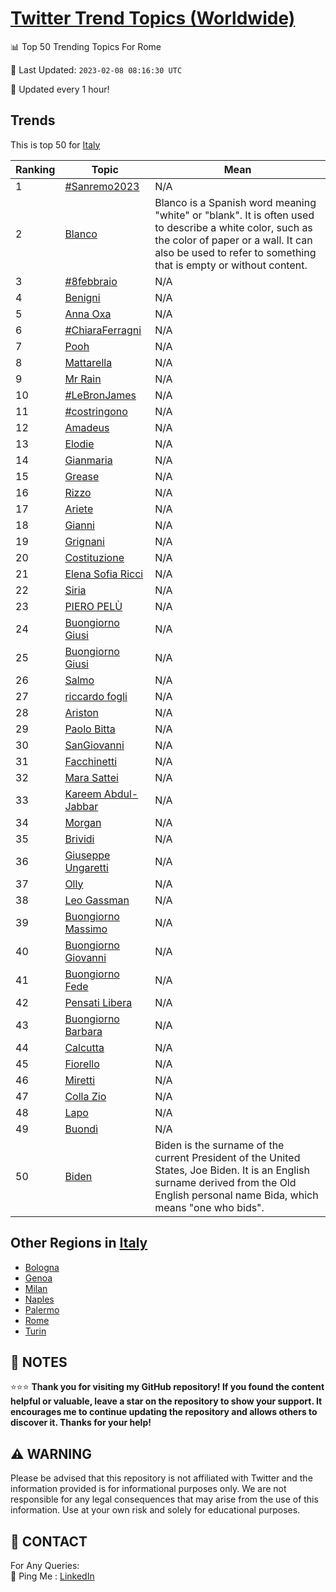 [Twitter Trend Topics (Worldwide)](https://github.com/ErcinDedeoglu/Twitter-Trend-Topics)
==========


📊 Top 50 Trending Topics For Rome

📆 Last Updated: `2023-02-08 08:16:30 UTC`

🔧 Updated every 1 hour!


## Trends

This is top 50 for [Italy](</Italy>)

| Ranking | Topic | Mean |
| ------- | ------------ | ------------ |
| 1 | [#Sanremo2023](http://twitter.com/search?q=%23Sanremo2023) | N/A |
| 2 | [Blanco](http://twitter.com/search?q=Blanco) | Blanco is a Spanish word meaning "white" or "blank". It is often used to describe a white color, such as the color of paper or a wall. It can also be used to refer to something that is empty or without content. |
| 3 | [#8febbraio](http://twitter.com/search?q=%238febbraio) | N/A |
| 4 | [Benigni](http://twitter.com/search?q=Benigni) | N/A |
| 5 | [Anna Oxa](http://twitter.com/search?q=Anna+Oxa) | N/A |
| 6 | [#ChiaraFerragni](http://twitter.com/search?q=%23ChiaraFerragni) | N/A |
| 7 | [Pooh](http://twitter.com/search?q=Pooh) | N/A |
| 8 | [Mattarella](http://twitter.com/search?q=Mattarella) | N/A |
| 9 | [Mr Rain](http://twitter.com/search?q=Mr+Rain) | N/A |
| 10 | [#LeBronJames](http://twitter.com/search?q=%23LeBronJames) | N/A |
| 11 | [#costringono](http://twitter.com/search?q=%23costringono) | N/A |
| 12 | [Amadeus](http://twitter.com/search?q=Amadeus) | N/A |
| 13 | [Elodie](http://twitter.com/search?q=Elodie) | N/A |
| 14 | [Gianmaria](http://twitter.com/search?q=Gianmaria) | N/A |
| 15 | [Grease](http://twitter.com/search?q=Grease) | N/A |
| 16 | [Rizzo](http://twitter.com/search?q=Rizzo) | N/A |
| 17 | [Ariete](http://twitter.com/search?q=Ariete) | N/A |
| 18 | [Gianni](http://twitter.com/search?q=Gianni) | N/A |
| 19 | [Grignani](http://twitter.com/search?q=Grignani) | N/A |
| 20 | [Costituzione](http://twitter.com/search?q=Costituzione) | N/A |
| 21 | [Elena Sofia Ricci](http://twitter.com/search?q=Elena+Sofia+Ricci) | N/A |
| 22 | [Siria](http://twitter.com/search?q=Siria) | N/A |
| 23 | [PIERO PELÙ](http://twitter.com/search?q=PIERO+PEL%c3%99) | N/A |
| 24 | [Buongiorno Giusi](http://twitter.com/search?q=Buongiorno+Giusi) | N/A |
| 25 | [Buongiorno Giusi](http://twitter.com/search?q=Buongiorno+Giusi) | N/A |
| 26 | [Salmo](http://twitter.com/search?q=Salmo) | N/A |
| 27 | [riccardo fogli](http://twitter.com/search?q=riccardo+fogli) | N/A |
| 28 | [Ariston](http://twitter.com/search?q=Ariston) | N/A |
| 29 | [Paolo Bitta](http://twitter.com/search?q=Paolo+Bitta) | N/A |
| 30 | [SanGiovanni](http://twitter.com/search?q=SanGiovanni) | N/A |
| 31 | [Facchinetti](http://twitter.com/search?q=Facchinetti) | N/A |
| 32 | [Mara Sattei](http://twitter.com/search?q=Mara+Sattei) | N/A |
| 33 | [Kareem Abdul-Jabbar](http://twitter.com/search?q=Kareem+Abdul-Jabbar) | N/A |
| 34 | [Morgan](http://twitter.com/search?q=Morgan) | N/A |
| 35 | [Brividi](http://twitter.com/search?q=Brividi) | N/A |
| 36 | [Giuseppe Ungaretti](http://twitter.com/search?q=Giuseppe+Ungaretti) | N/A |
| 37 | [Olly](http://twitter.com/search?q=Olly) | N/A |
| 38 | [Leo Gassman](http://twitter.com/search?q=Leo+Gassman) | N/A |
| 39 | [Buongiorno Massimo](http://twitter.com/search?q=Buongiorno+Massimo) | N/A |
| 40 | [Buongiorno Giovanni](http://twitter.com/search?q=Buongiorno+Giovanni) | N/A |
| 41 | [Buongiorno Fede](http://twitter.com/search?q=Buongiorno+Fede) | N/A |
| 42 | [Pensati Libera](http://twitter.com/search?q=Pensati+Libera) | N/A |
| 43 | [Buongiorno Barbara](http://twitter.com/search?q=Buongiorno+Barbara) | N/A |
| 44 | [Calcutta](http://twitter.com/search?q=Calcutta) | N/A |
| 45 | [Fiorello](http://twitter.com/search?q=Fiorello) | N/A |
| 46 | [Miretti](http://twitter.com/search?q=Miretti) | N/A |
| 47 | [Colla Zio](http://twitter.com/search?q=Colla+Zio) | N/A |
| 48 | [Lapo](http://twitter.com/search?q=Lapo) | N/A |
| 49 | [Buondì](http://twitter.com/search?q=Buond%c3%ac) | N/A |
| 50 | [Biden](http://twitter.com/search?q=Biden) | Biden is the surname of the current President of the United States, Joe Biden. It is an English surname derived from the Old English personal name Bida, which means "one who bids". |



## Other Regions in [Italy](</Italy>)

* [Bologna](</Italy/Bologna.md>)
* [Genoa](</Italy/Genoa.md>)
* [Milan](</Italy/Milan.md>)
* [Naples](</Italy/Naples.md>)
* [Palermo](</Italy/Palermo.md>)
* [Rome](</Italy/Rome.md>)
* [Turin](</Italy/Turin.md>)



## 📝 NOTES

⭐⭐⭐ **Thank you for visiting my GitHub repository! If you found the content helpful or valuable, leave a star on the repository to show your support. It encourages me to continue updating the repository and allows others to discover it. Thanks for your help!**


## ⚠️ WARNING

Please be advised that this repository is not affiliated with Twitter and the information provided is for informational purposes only. We are not responsible for any legal consequences that may arise from the use of this information. Use at your own risk and solely for educational purposes.


## 📨 CONTACT

 For Any Queries:  
            🏓 Ping Me : [LinkedIn](https://www.linkedin.com/in/ercindedeoglu/)

